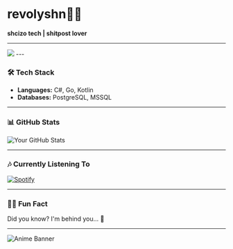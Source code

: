 #  revolyshn🌸🐍


**shcizo tech | shitpost lover**

---
<img src="https://count.getloli.com/get/@Revolyshn?theme=rule34"/>
---

### 🛠️ **Tech Stack**

- **Languages:** C#, Go, Kotlin
- **Databases:** PostgreSQL, MSSQL

---

### 📊 **GitHub Stats**

![Your GitHub Stats](https://github-readme-stats.vercel.app/api?username=Revolyshn&show_icons=true&theme=radical)

---

### 🎶 **Currently Listening To**

[![Spotify](https://spotify-now-playing-readme.vercel.app/api/spotify)](https://open.spotify.com/user/gor05)


---

### 🐱‍💻 **Fun Fact**

Did you know? I'm behind you... 👀

---

![Anime Banner](https://i.pinimg.com/736x/08/d6/78/08d67875272ab02254c9930e04d51888.jpg)


